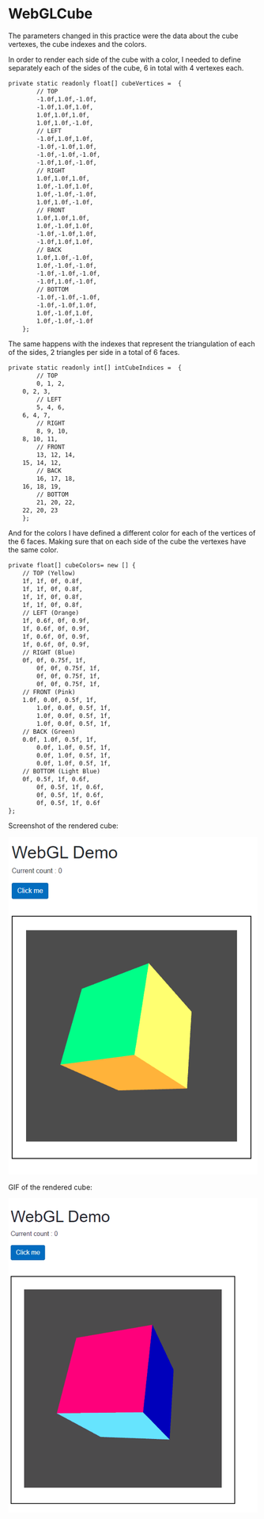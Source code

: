 # WebGLCube

The parameters changed in this practice were the data about the cube vertexes, the cube indexes and the colors.

In order to render each side of the cube with a color, I needed to define separately each of the sides of the cube, 6 in total with 4 vertexes each.

```
private static readonly float[] cubeVertices =  {
        // TOP
        -1.0f,1.0f,-1.0f,
        -1.0f,1.0f,1.0f,
        1.0f,1.0f,1.0f,
        1.0f,1.0f,-1.0f,
        // LEFT
        -1.0f,1.0f,1.0f,
        -1.0f,-1.0f,1.0f,
        -1.0f,-1.0f,-1.0f,
        -1.0f,1.0f,-1.0f,
        // RIGHT
        1.0f,1.0f,1.0f,
        1.0f,-1.0f,1.0f,
        1.0f,-1.0f,-1.0f,
        1.0f,1.0f,-1.0f,
        // FRONT
        1.0f,1.0f,1.0f,
        1.0f,-1.0f,1.0f,
        -1.0f,-1.0f,1.0f,
        -1.0f,1.0f,1.0f,
        // BACK
        1.0f,1.0f,-1.0f,
        1.0f,-1.0f,-1.0f,
        -1.0f,-1.0f,-1.0f,
        -1.0f,1.0f,-1.0f,
        // BOTTOM
        -1.0f,-1.0f,-1.0f,
        -1.0f,-1.0f,1.0f,
        1.0f,-1.0f,1.0f,
        1.0f,-1.0f,-1.0f
    };
```

The same happens with the indexes that represent the triangulation of each of the sides, 2 triangles per side in a total of 6 faces.

```
private static readonly int[] intCubeIndices =  {
        // TOP
        0, 1, 2,
	0, 2, 3,
        // LEFT
        5, 4, 6,
	6, 4, 7,
        // RIGHT
        8, 9, 10,
	8, 10, 11,
        // FRONT
        13, 12, 14,
	15, 14, 12,
        // BACK
        16, 17, 18,
	16, 18, 19,
        // BOTTOM
        21, 20, 22,
	22, 20, 23
    };
```

And for the colors I have defined a different color for each of the vertices of the 6 faces. Making sure that on each side of the cube the vertexes have the same color.

```
private float[] cubeColors= new [] {
    // TOP (Yellow)
    1f, 1f, 0f, 0.8f,
    1f, 1f, 0f, 0.8f,
    1f, 1f, 0f, 0.8f,
    1f, 1f, 0f, 0.8f,
    // LEFT (Orange)
    1f, 0.6f, 0f, 0.9f,
    1f, 0.6f, 0f, 0.9f,
    1f, 0.6f, 0f, 0.9f,
    1f, 0.6f, 0f, 0.9f,
    // RIGHT (Blue)
    0f, 0f, 0.75f, 1f,
		0f, 0f, 0.75f, 1f,
		0f, 0f, 0.75f, 1f,
		0f, 0f, 0.75f, 1f,
    // FRONT (Pink)
    1.0f, 0.0f, 0.5f, 1f,
		1.0f, 0.0f, 0.5f, 1f,
		1.0f, 0.0f, 0.5f, 1f,
		1.0f, 0.0f, 0.5f, 1f,
    // BACK (Green)
    0.0f, 1.0f, 0.5f, 1f,
		0.0f, 1.0f, 0.5f, 1f,
		0.0f, 1.0f, 0.5f, 1f,
		0.0f, 1.0f, 0.5f, 1f,
    // BOTTOM (Light Blue)
    0f, 0.5f, 1f, 0.6f,
		0f, 0.5f, 1f, 0.6f,
		0f, 0.5f, 1f, 0.6f,
		0f, 0.5f, 1f, 0.6f
};
```


Screenshot of the rendered cube:

![img](./img/WebGLCube.PNG)


GIF of the rendered cube:

![gif](./GIF/WebGLCube.gif)



